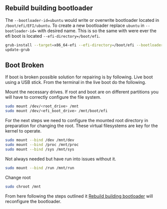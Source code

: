 




## Rebuild building bootloader

The `--bootloader-id=ubuntu` would write or overwrite bootloader located in `/boot/efi/EFI/ubuntu`. To create a new bootloader replace `ubuntu` in `--bootloader-id=` with desired name. This is so the same with were ever the efi boot is located `--efi-directory=/boot/efi`.

``` bash
grub-install --target=x86_64-efi --efi-directory=/boot/efi --bootloader-id=ubuntu --recheck
update-grub
```

## Boot Broken

If boot is broken possible solution for repairing is  by following. Live boot using a USB stick. From the terminal in the live boot do the following.

Mount the necessary drives. If root and boot are on different partitions you will have to correctly configure the file system.


``` bash
sudo mount /dev/<root_drive> /mnt
sudo mount /dev/<efi_boot_drive> /mnt/boot/efi
```

For the next steps we need to configure the mounted root directory in preparation for changing the root. These virtual filesystems are key for the kernel to operate.

``` bash
sudo mount --bind /dev /mnt/dev 
sudo mount --bind /proc /mnt/proc
sudo mount --bind /sys /mnt/sys
```

Not always needed but have run into issues without it.

``` bash
sudo mount --bind /run /mnt/run
```

Change root

``` bash
sudo chroot /mnt
```

From here following the steps outlined it [Rebuild building bootloader](#rebuild-building-bootloader) will reconfigure the bootloader.
